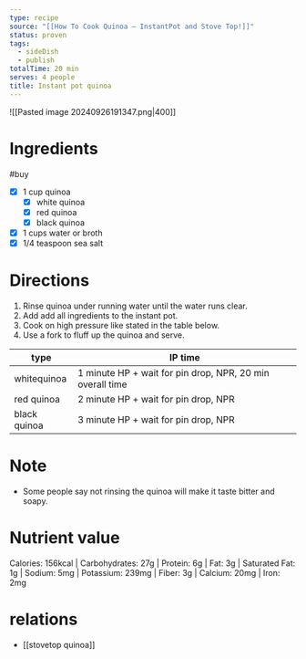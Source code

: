 ```yaml
---
type: recipe
source: "[[How To Cook Quinoa — InstantPot and Stove Top!]]"
status: proven
tags:
  - sideDish
  - publish
totalTime: 20 min
serves: 4 people
title: Instant pot quinoa
---
```

![[Pasted image 20240926191347.png|400]]
# Ingredients
#buy
- [x] 1 cup quinoa
	- [x] white quinoa
	- [x] red quinoa
	- [x] black quinoa
- [x] 1 cups water or broth
- [x] 1/4 teaspoon sea salt
# Directions
1. Rinse quinoa under running water until the water runs clear.
2. Add add all ingredients to the instant pot.
3. Cook on high pressure like stated in the table below.
4. Use a fork to fluff up the quinoa and serve.

| type         | IP time                                                   |
| ------------ | --------------------------------------------------------- |
| whitequinoa  | 1 minute HP + wait for pin drop, NPR, 20 min overall time |
| red quinoa   | 2 minute HP + wait for pin drop, NPR<br>                  |
| black quinoa | 3 minute HP + wait for pin drop, NPR                      |
# Note
- Some people say not rinsing the quinoa will make it taste bitter and soapy.
# Nutrient value
Calories: 156kcal | Carbohydrates: 27g | Protein: 6g | Fat: 3g | Saturated Fat: 1g | Sodium: 5mg | Potassium: 239mg | Fiber: 3g | Calcium: 20mg | Iron: 2mg
# relations
- [[stovetop quinoa]]